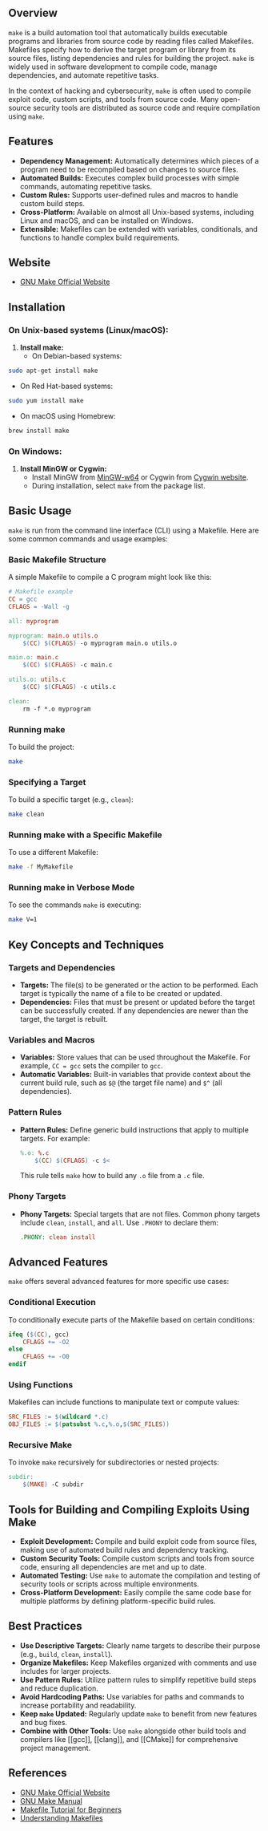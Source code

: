 ## Overview
`make` is a build automation tool that automatically builds executable programs and libraries from source code by reading files called Makefiles. Makefiles specify how to derive the target program or library from its source files, listing dependencies and rules for building the project. `make` is widely used in software development to compile code, manage dependencies, and automate repetitive tasks.

In the context of hacking and cybersecurity, `make` is often used to compile exploit code, custom scripts, and tools from source code. Many open-source security tools are distributed as source code and require compilation using `make`.

## Features
- **Dependency Management:** Automatically determines which pieces of a program need to be recompiled based on changes to source files.
- **Automated Builds:** Executes complex build processes with simple commands, automating repetitive tasks.
- **Custom Rules:** Supports user-defined rules and macros to handle custom build steps.
- **Cross-Platform:** Available on almost all Unix-based systems, including Linux and macOS, and can be installed on Windows.
- **Extensible:** Makefiles can be extended with variables, conditionals, and functions to handle complex build requirements.

## Website
- [GNU Make Official Website](https://www.gnu.org/software/make/)

## Installation

### On Unix-based systems (Linux/macOS):
1. **Install make:**
   - On Debian-based systems:
```sh
sudo apt-get install make
```
   - On Red Hat-based systems:
```sh
sudo yum install make
```
   - On macOS using Homebrew:
```sh
brew install make
```

### On Windows:
1. **Install MinGW or Cygwin:**
   - Install MinGW from [MinGW-w64](http://mingw-w64.org/doku.php) or Cygwin from [Cygwin website](https://cygwin.com/install.html).
   - During installation, select `make` from the package list.

## Basic Usage
`make` is run from the command line interface (CLI) using a Makefile. Here are some common commands and usage examples:

### Basic Makefile Structure
A simple Makefile to compile a C program might look like this:

```Makefile
# Makefile example
CC = gcc
CFLAGS = -Wall -g

all: myprogram

myprogram: main.o utils.o
	$(CC) $(CFLAGS) -o myprogram main.o utils.o

main.o: main.c
	$(CC) $(CFLAGS) -c main.c

utils.o: utils.c
	$(CC) $(CFLAGS) -c utils.c

clean:
	rm -f *.o myprogram
```

### Running make
To build the project:
```sh
make
```

### Specifying a Target
To build a specific target (e.g., `clean`):
```sh
make clean
```

### Running make with a Specific Makefile
To use a different Makefile:
```sh
make -f MyMakefile
```

### Running make in Verbose Mode
To see the commands `make` is executing:
```sh
make V=1
```

## Key Concepts and Techniques

### Targets and Dependencies
- **Targets:** The file(s) to be generated or the action to be performed. Each target is typically the name of a file to be created or updated.
- **Dependencies:** Files that must be present or updated before the target can be successfully created. If any dependencies are newer than the target, the target is rebuilt.

### Variables and Macros
- **Variables:** Store values that can be used throughout the Makefile. For example, `CC = gcc` sets the compiler to `gcc`.
- **Automatic Variables:** Built-in variables that provide context about the current build rule, such as `$@` (the target file name) and `$^` (all dependencies).

### Pattern Rules
- **Pattern Rules:** Define generic build instructions that apply to multiple targets. For example:
  ```Makefile
  %.o: %.c
      $(CC) $(CFLAGS) -c $<
  ```
  This rule tells `make` how to build any `.o` file from a `.c` file.

### Phony Targets
- **Phony Targets:** Special targets that are not files. Common phony targets include `clean`, `install`, and `all`. Use `.PHONY` to declare them:
  ```Makefile
  .PHONY: clean install
  ```

## Advanced Features
`make` offers several advanced features for more specific use cases:

### Conditional Execution
To conditionally execute parts of the Makefile based on certain conditions:
```Makefile
ifeq ($(CC), gcc)
    CFLAGS += -O2
else
    CFLAGS += -O0
endif
```

### Using Functions
Makefiles can include functions to manipulate text or compute values:
```Makefile
SRC_FILES := $(wildcard *.c)
OBJ_FILES := $(patsubst %.c,%.o,$(SRC_FILES))
```

### Recursive Make
To invoke `make` recursively for subdirectories or nested projects:
```Makefile
subdir:
	$(MAKE) -C subdir
```

## Tools for Building and Compiling Exploits Using Make

- **Exploit Development:** Compile and build exploit code from source files, making use of automated build rules and dependency tracking.
- **Custom Security Tools:** Compile custom scripts and tools from source code, ensuring all dependencies are met and up to date.
- **Automated Testing:** Use `make` to automate the compilation and testing of security tools or scripts across multiple environments.
- **Cross-Platform Development:** Easily compile the same code base for multiple platforms by defining platform-specific build rules.

## Best Practices
- **Use Descriptive Targets:** Clearly name targets to describe their purpose (e.g., `build`, `clean`, `install`).
- **Organize Makefiles:** Keep Makefiles organized with comments and use includes for larger projects.
- **Use Pattern Rules:** Utilize pattern rules to simplify repetitive build steps and reduce duplication.
- **Avoid Hardcoding Paths:** Use variables for paths and commands to increase portability and readability.
- **Keep `make` Updated:** Regularly update `make` to benefit from new features and bug fixes.
- **Combine with Other Tools:** Use `make` alongside other build tools and compilers like [[gcc]], [[clang]], and [[CMake]] for comprehensive project management.

## References
- [GNU Make Official Website](https://www.gnu.org/software/make/)
- [GNU Make Manual](https://www.gnu.org/software/make/manual/make.html)
- [Makefile Tutorial for Beginners](https://makefiletutorial.com/)
- [Understanding Makefiles](https://www.gnu.org/software/make/manual/html_node/Introduction.html)

